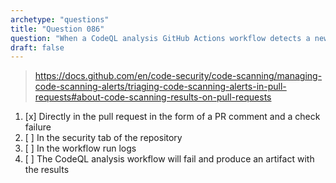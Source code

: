 ```yaml
---
archetype: "questions"
title: "Question 086"
question: "When a CodeQL analysis GitHub Actions workflow detects a new vulnerability on a pull request, where can you find the information about that vulnerability?"
draft: false
---
```



> https://docs.github.com/en/code-security/code-scanning/managing-code-scanning-alerts/triaging-code-scanning-alerts-in-pull-requests#about-code-scanning-results-on-pull-requests
1. [x] Directly in the pull request in the form of a PR comment and a check failure
1. [ ] In the security tab of the repository
1. [ ] In the workflow run logs
1. [ ] The CodeQL analysis workflow will fail and produce an artifact with the results
